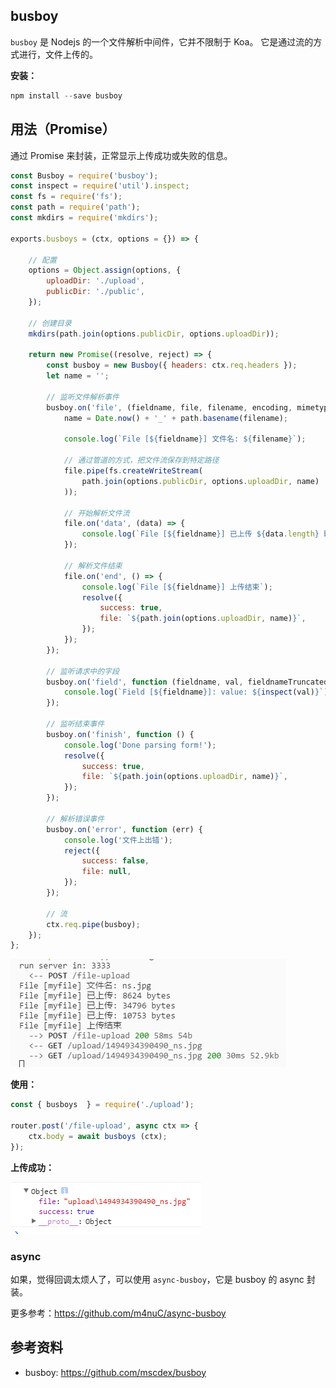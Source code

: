 
## busboy
`busboy` 是 Nodejs 的一个文件解析中间件，它并不限制于 Koa。
它是通过流的方式进行，文件上传的。

**安装：**

```js
npm install --save busboy
```

## 用法（Promise）
通过 Promise 来封装，正常显示上传成功或失败的信息。

```js
const Busboy = require('busboy');
const inspect = require('util').inspect;
const fs = require('fs');
const path = require('path');
const mkdirs = require('mkdirs');

exports.busboys = (ctx, options = {}) => {

    // 配置
    options = Object.assign(options, {
        uploadDir: './upload',
        publicDir: './public',
    });

    // 创建目录
    mkdirs(path.join(options.publicDir, options.uploadDir));

    return new Promise((resolve, reject) => {
        const busboy = new Busboy({ headers: ctx.req.headers });
        let name = '';

        // 监听文件解析事件
        busboy.on('file', (fieldname, file, filename, encoding, mimetype) => {
            name = Date.now() + '_' + path.basename(filename);

            console.log(`File [${fieldname}] 文件名: ${filename}`);

            // 通过管道的方式，把文件流保存到特定路径
            file.pipe(fs.createWriteStream(
                path.join(options.publicDir, options.uploadDir, name)
            ));

            // 开始解析文件流
            file.on('data', (data) => {
                console.log(`File [${fieldname}] 已上传 ${data.length} bytes`);
            });

            // 解析文件结束
            file.on('end', () => {
                console.log(`File [${fieldname}] 上传结束`);
                resolve({
                    success: true,
                    file: `${path.join(options.uploadDir, name)}`,
                });
            });
        });

        // 监听请求中的字段
        busboy.on('field', function (fieldname, val, fieldnameTruncated, valTruncated) {
            console.log(`Field [${fieldname}]: value: ${inspect(val)}`);
        });

        // 监听结束事件
        busboy.on('finish', function () {
            console.log('Done parsing form!');
            resolve({
                success: true,
                file: `${path.join(options.uploadDir, name)}`,
            });
        });

        // 解析错误事件
        busboy.on('error', function (err) {
            console.log('文件上出错');
            reject({
                success: false,
                file: null,
            });
        });

        // 流
        ctx.req.pipe(busboy);
    });
};
```

![](../../../resource/20170427121806.png)

**使用：**

```js
const { busboys  } = require('./upload');

router.post('/file-upload', async ctx => {
    ctx.body = await busboys (ctx);
});
```

**上传成功：**

![](../../../resource/20170427111748.png)


### async
如果，觉得回调太烦人了，可以使用 `async-busboy`，它是 busboy 的 async 封装。

更多参考：https://github.com/m4nuC/async-busboy


## 参考资料
- busboy: https://github.com/mscdex/busboy
